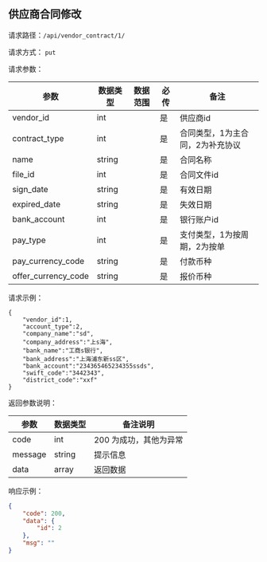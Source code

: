 ## 供应商合同修改


请求路径：`/api/vendor_contract/1/`

请求方式： `put`

请求参数： 

| 参数      | 数据类型 | 数据范围 | 必传 | 备注                                             |
| --------- | -------- | -------- | ---- | ------------------------------------------------ |
| vendor_id | int    |          | 是   | 供应商id |
| contract_type | int    |          | 是   | 合同类型，1为主合同，2为补充协议 |
| name | string    |          | 是   |  合同名称 |
| file_id | int    |          | 是   | 合同文件id |
| sign_date | string    |          | 是   | 有效日期 |
| expired_date | string    |          | 是   | 失效日期 |
| bank_account | int    |          | 是   | 银行账户id |
| pay_type | int    |          | 是   | 支付类型，1为按周期，2为按单 |
| pay_currency_code | string    |          | 是   | 付款币种 |
| offer_currency_code | string    |          | 是   | 报价币种 |


请求示例：

```
{
    "vendor_id":1,
    "account_type":2,
    "company_name":"sd",
    "company_address":"上s海",
    "bank_name":"工商s银行",
    "bank_address":"上海浦东新ss区",
    "bank_account":"234365465234355ssds",
    "swift_code":"3442343",
    "district_code":"xxf"
}
```



返回参数说明：

| 参数    | 数据类型 | 备注说明               |
| ------- | -------- | ---------------------- |
| code    | int      | 200 为成功，其他为异常 |
| message | string   | 提示信息               |
| data    | array    | 返回数据               |

响应示例：

```json
{
    "code": 200,
    "data": {
        "id": 2
    },
    "msg": ""
}
```